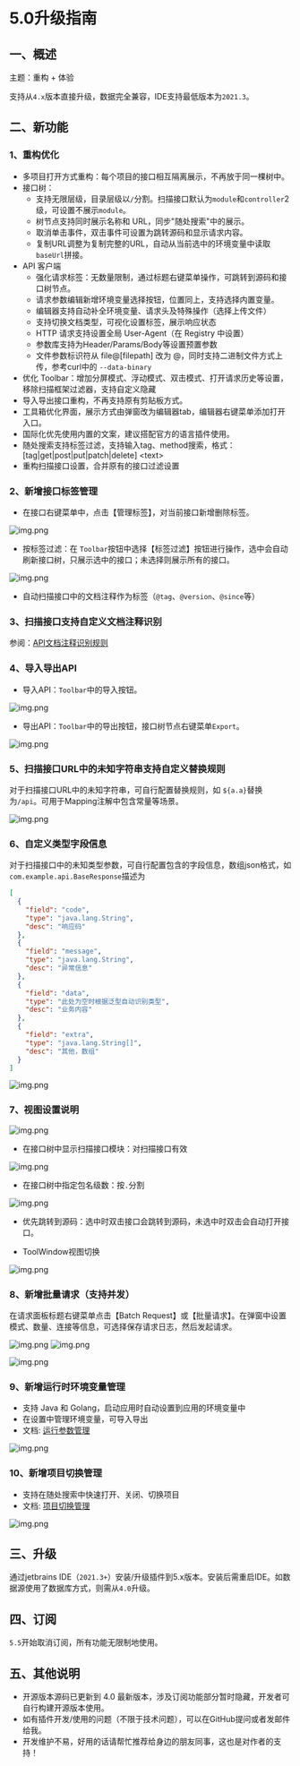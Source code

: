 # 5.0升级指南

## 一、概述

主题：重构 + 体验

支持从`4.x`版本直接升级，数据完全兼容，IDE支持最低版本为`2021.3`。

## 二、新功能

### 1、重构优化

- 多项目打开方式重构：每个项目的接口相互隔离展示，不再放于同一棵树中。
- 接口树：
    - 支持无限层级，目录层级以`/`分割。扫描接口默认为`module`和`controller`2级，可设置不展示`module`。
    - 树节点支持同时展示名称和 URL，同步"随处搜索"中的展示。
    - 取消单击事件，双击事件可设置为跳转源码和显示请求内容。
    - 复制URL调整为复制完整的URL，自动从当前选中的环境变量中读取`baseUrl`拼接。
- API 客户端
    - 强化请求标签：无数量限制，通过标题右键菜单操作，可跳转到源码和接口树节点。
    - 请求参数编辑新增环境变量选择按钮，位置同上，支持选择内置变量。
    - 编辑器支持自动补全环境变量、请求头及特殊操作（选择上传文件）
    - 支持切换文档类型，可视化设置标签，展示响应状态
    - HTTP 请求支持设置全局 User-Agent（在 Registry 中设置）
    - 参数库支持为Header/Params/Body等设置预置参数
    - 文件参数标识符从 file@[filepath] 改为 @，同时支持二进制文件方式上传，参考curl中的 `--data-binary`
- 优化 Toolbar：增加分屏模式、浮动模式、双击模式、打开请求历史等设置，移除扫描框架过滤器，支持自定义隐藏
- 导入导出接口重构，不再支持原有剪贴板方式。
- 工具箱优化界面，展示方式由弹窗改为编辑器tab，编辑器右键菜单添加打开入口。
- 国际化优先使用内置的文案，建议搭配官方的语言插件使用。
- 随处搜索支持标签过滤，支持输入tag、method搜索，格式：[tag|get|post|put|patch|delete] &lt;text&gt;
- 重构扫描接口设置，合并原有的接口过滤设置

### 2、新增接口标签管理

- 在接口右键菜单中，点击【管理标签】，对当前接口新增删除标签。

![img.png](images/manage_tag.png)

- 按标签过滤：在 `Toolbar`按钮中选择【标签过滤】按钮进行操作，选中会自动刷新接口树，只展示选中的接口；未选择则展示所有的接口。

![img.png](images/manage_tag_filter.png)

- 自动扫描接口中的文档注释作为标签（`@tag`、`@version`、`@since`等）

### 3、扫描接口支持自定义文档注释识别

参阅：[API文档注释识别规则](../核心功能/Java接口扫描配置.md)

### 4、导入导出API

- 导入API：`Toolbar`中的导入按钮。

![img.png](images/api_import.png)

- 导出API：`Toolbar`中的导出按钮，接口树节点右键菜单`Export`。

![img.png](images/api_export.png)

### 5、扫描接口URL中的未知字符串支持自定义替换规则

对于扫描接口URL中的未知字符串，可自行配置替换规则，如 `${a.a}`替换为`/api`。可用于Mapping注解中包含常量等场景。

![img.png](images/replacerule.png)

### 6、自定义类型字段信息

对于扫描接口中的未知类型参数，可自行配置包含的字段信息，数组json格式，如 `com.example.api.BaseResponse`描述为

```json
[
  {
    "field": "code",
    "type": "java.lang.String",
    "desc": "响应码"
  },
  {
    "field": "message",
    "type": "java.lang.String",
    "desc": "异常信息"
  },
  {
    "field": "data",
    "type": "此处为空时根据泛型自动识别类型",
    "desc": "业务内容"
  },
  {
    "field": "extra",
    "type": "java.lang.String[]",
    "desc": "其他，数组"
  }
]
```

![img.png](images/objecttypemapping.png)

### 7、视图设置说明

![img.png](images/toolwindowanction.png)

- 在接口树中显示扫描接口模块：对扫描接口有效

![img.png](images/showapimodule.png)

- 在接口树中指定包名级数：按`.`分割

![img.png](images/showCompletePackage.png)

- 优先跳转到源码：选中时双击接口会跳转到源码，未选中时双击会自动打开接口。

- ToolWindow视图切换

![img.png](images/toolwindow_vertical.png)

### 8、新增批量请求（支持并发）

在请求面板标题右键菜单点击【Batch Request】或【批量请求】。在弹窗中设置模式、数量、连接等信息，可选择保存请求日志，然后发起请求。

![img.png](images/1729863188433.png)
![img.png](images/1746933774712.png)

![img.png](images/1746933136948.png)

### 9、新增运行时环境变量管理

- 支持 Java 和 Golang，启动应用时自动设置到应用的环境变量中
- 在设置中管理环境变量，可导入导出
- 文档: [运行参数管理](../核心功能/运行参数管理.md)

![img.png](../核心功能/images/runenv.png)

### 10、新增项目切换管理

- 支持在随处搜索中快速打开、关闭、切换项目
- 文档: [项目切换管理](../核心功能/项目切换管理.md)

![img.png](../核心功能/images/switchproject.png)

## 三、升级

通过jetbrains IDE（`2021.3+`）安装/升级插件到5.x版本。安装后需重启IDE。如数据源使用了数据库方式，则需从`4.0`升级。

## 四、订阅

`5.5`开始取消订阅，所有功能无限制地使用。

## 五、其他说明

- 开源版本源码已更新到 4.0 最新版本，涉及订阅功能部分暂时隐藏，开发者可自行构建开源版本使用。
- 如有插件开发/使用的问题（不限于技术问题），可以在GitHub提问或者发邮件给我。
- 开发维护不易，好用的话请帮忙推荐给身边的朋友同事，这也是对作者的支持！
